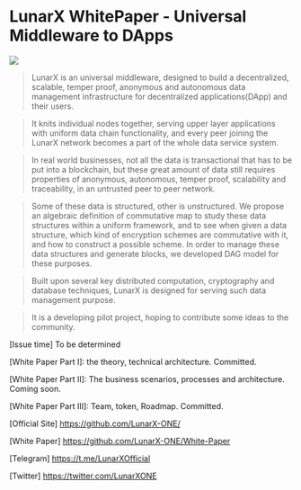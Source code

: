 # LunarX WhitePaper - Universal Middleware to DApps

![](https://img.shields.io/badge/White--Paper-v0.6.0-green.svg)

>LunarX is an universal middleware, designed to build a decentralized, scalable, temper proof, anonymous and autonomous data management infrastructure for decentralized applications(DApp) and their users. 

>It knits individual nodes together, serving upper layer applications with uniform data chain functionality, and every peer joining the LunarX network becomes a part of the whole data service system.

>In real world businesses, not all the data is transactional that has to be put into a blockchain, but these great amount of data still requires properties of anonymous, autonomous, temper proof, scalability and traceability, in an untrusted peer to peer network.

>Some of these data is structured, other is unstructured. We propose an algebraic definition of commutative map to study these data structures within a uniform framework, and to see when given a data structure, 
which kind of encryption schemes are commutative with it, and how to construct a possible scheme.
In order to manage these data structures and generate blocks, we developed DAG model for these purposes.

>Built upon several key distributed computation, cryptography and database techniques, LunarX is designed for serving such data management purpose.

>It is a developing pilot project, hoping to contribute some ideas to the community.

[Issue time] To be determined

[White Paper Part I]: the theory, technical architecture. Committed. 

[White Paper Part II]: The business scenarios, processes and architecture. Coming soon. 

[White Paper Part III]: Team, token, Roadmap. Committed. 


[Official Site] https://github.com/LunarX-ONE/

[White Paper] https://github.com/LunarX-ONE/White-Paper

[Telegram] https://t.me/LunarXOfficial 

[Twitter] https://twitter.com/LunarXONE
